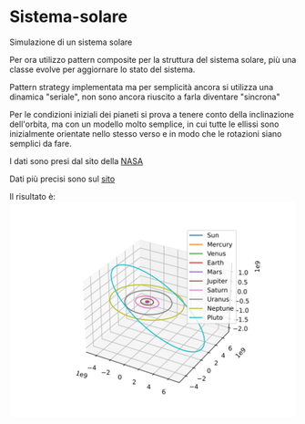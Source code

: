# Sistema-solare
Simulazione di un sistema solare


Per ora utilizzo pattern composite per la struttura del sistema solare, più una classe evolve per aggiornare lo stato del sistema.

Pattern strategy implementata ma per semplicità ancora si utilizza una dinamica "seriale", non sono ancora riuscito a farla diventare "sincrona"

Per le condizioni iniziali dei pianeti si prova a tenere conto della inclinazione dell'orbita, ma con un modello molto semplice, in cui tutte le ellissi sono inizialmente orientate nello stesso verso e in modo che le rotazioni siano semplici da fare. 

I dati sono presi dal sito della [NASA](https://nssdc.gsfc.nasa.gov/planetary/factsheet/)

Dati più precisi sono sul [sito](https://ssd.jpl.nasa.gov/horizons/)

Il risultato è:
![immagine](https://github.com/m9rc0/Sistema-solare/blob/main/SistemaSolare.png)
